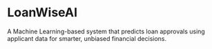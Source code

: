 # LoanWiseAI
A Machine Learning-based system that predicts loan approvals using applicant data for smarter, unbiased financial decisions.
